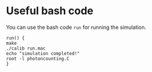 # Useful bash code
You can use the bash code `run` for running the simulation. 
```
run() {
make
./calib run.mac
echo "simulation completed!"
root -l photoncounting.C
}
```
